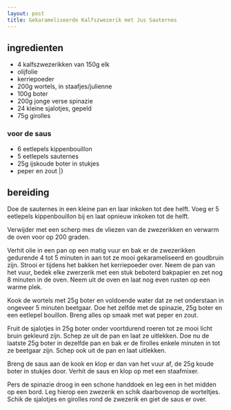 ```yaml
---
layout: post
title: Gekarameliseerde Kalfszwezerik met Jus Sauternes
---
```


## ingredienten

* 4 kalfszwezerikken van 150g elk
* olijfolie
* kerriepoeder
* 200g wortels, in staafjes/julienne
* 100g boter
* 200g jonge verse spinazie
* 24 kleine sjalotjes, gepeld
* 75g girolles

### voor de saus
* 6 eetlepels kippenbouillon
* 5 eetlepels sauternes
* 25g ijskoude boter in stukjes
* peper en zout
|}

## bereiding

Doe de sauternes in een kleine pan en laar inkoken tot dee helft. Voeg er 5 eetlepels kippenbouillon bij en laat opnieuw inkoken tot de helft.

Verwijder met een scherp mes de vliezen van de zwezerikken en verwarm de oven voor op 200 graden.

Verhit olie in een pan op een matig vuur en bak er de zwezerikken gedurende 4 tot 5 minuten in aan tot ze mooi gekarameliseerd en goudbruin zijn. Strooi er tijdens het bakken het kerriepoeder over. Neem de pan van het vuur, bedek elke zwerzerik met een stuk beboterd bakpapier en zet nog 8 minuten in de oven. Neem uit de oven en laat nog even rusten op een warme plek. 

Kook de wortels met 25g boter en voldoende water dat ze net onderstaan in ongeveer 5 minuten beetgaar. Doe het zelfde met de spinazie, 25g boter en een eetlepel bouillon. Breng alles op smaak met wat peper en zout.

Fruit de sjalotjes in 25g boter onder voortdurend roeren tot ze mooi licht bruin gekleurd zijn. Schep ze uit de pan en laat ze  uitlekken. Doe nu de laatste 25g boter in dezelfde pan en bak er de firolles enkele minuten in tot ze beetgaar zijn. Schep ook uit de pan en laat uitlekken.

Breng de saus aan de kook en klop er dan van het vuur af, de 25g koude boter in stukjes door. Verhit de saus en klop op met een staafmixer.

Pers de spinazie droog in een schone handdoek en leg een in het midden op een bord. Leg hierop een zwezerik en schik daarbovenop de worteltjes. Schik de sjalotjes en girolles rond de zwezerik en giet de saus er over.

